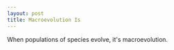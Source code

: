 ```yaml
---
layout: post
title: Macroevolution Is
---
```


When populations of species evolve, it's macroevolution.
